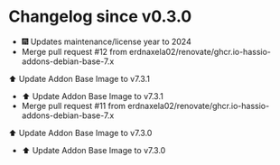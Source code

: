 # Changelog since v0.3.0
- 🎆 Updates maintenance/license year to 2024 
- Merge pull request #12 from erdnaxela02/renovate/ghcr.io-hassio-addons-debian-base-7.x

⬆️ Update Addon Base Image to v7.3.1 
- ⬆️ Update Addon Base Image to v7.3.1 
- Merge pull request #11 from erdnaxela02/renovate/ghcr.io-hassio-addons-debian-base-7.x

⬆️ Update Addon Base Image to v7.3.0 
- ⬆️ Update Addon Base Image to v7.3.0 
